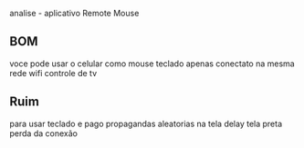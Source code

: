 analise - aplicativo Remote Mouse
## BOM
voce pode usar o celular como mouse
 teclado
apenas conectato na mesma rede wifi
controle de tv

## Ruim 
para usar teclado e pago 
propagandas aleatorias na tela
delay
tela preta 
perda da conexão

